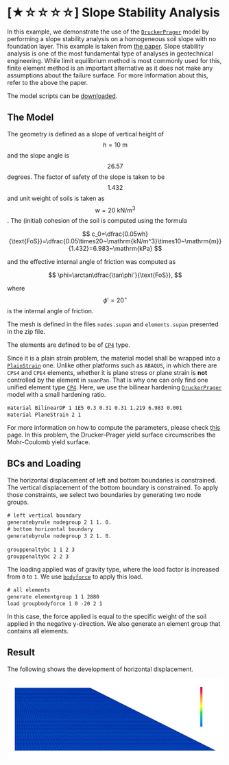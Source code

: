# [★☆☆☆☆] Slope Stability Analysis

In this example, we demonstrate the use of the [`DruckerPrager`](../../Library/Material/Material3D/DruckerPrager/NonlinearDruckerPrager.md) model by performing a slope stability analysis on a homogeneous soil slope with no foundation layer.
This example is taken from [the paper](https://www.icevirtuallibrary.com/doi/abs/10.1680/geot.1999.49.3.387).
Slope stability analysis is one of the most fundamental type of analyses in geotechnical engineering.
While limit equilibrium method is most commonly used for this, finite element method is an important alternative as it does not make any assumptions about the failure surface.
For more information about this, refer to the above the paper.

The model scripts can be [downloaded](slope-analysis.zip).

## The Model

The geometry is defined as a slope of vertical height of $$h=10~\mathrm{m}$$ and the slope angle is $$26.57$$ degrees.
The factor of safety of the slope is taken to be $$1.432$$ and unit weight of soils is taken as $$w=20~\mathrm{kN/m^3}$$.
The (initial) cohesion of the soil is computed using the formula

$$
c_0=\dfrac{0.05wh}{\text{FoS}}=\dfrac{0.05\times20~\mathrm{kN/m^3}\times10~\mathrm{m}}{1.432}=6.983~\mathrm{kPa}
$$

and the effective internal angle of friction was computed as

$$
\phi=\arctan\dfrac{\tan\phi'}{\text{FoS}},
$$

where $$\phi'=20^\circ$$ is the internal angle of friction.  

The mesh is defined in the files `nodes.supan` and `elements.supan` presented in the zip file.

The elements are defined to be of [`CP4`](../../Library/Element/Membrane/Plane/CP4.md) type.

Since it is a plain strain problem, the material model shall be wrapped into a [`PlainStrain`](../../Library//Material/Wrapper/PlaneStrain.md) one.
Unlike other platforms such as `ABAQUS`, in which there are `CPS4` and `CPE4` elements, whether it is plane stress or plane strain is **not** controlled by the element in `suanPan`.
That is why one can only find one unified element type [`CP4`](../../Library/Element/Membrane/Plane/CP4.md).
Here, we use the bilinear hardening [`DruckerPrager`](../../Library/Material/Material3D/DruckerPrager/BilinearDP.md) model with a small hardening ratio.

```text
material BilinearDP 1 1E5 0.3 0.31 0.31 1.219 6.983 0.001
material PlaneStrain 2 1
```

For more information on how to compute the parameters, please check [this](../../Library/Material/Material3D/DruckerPrager/NonlinearDruckerPrager.md) page.
In this problem, the Drucker-Prager yield surface circumscribes the Mohr-Coulomb yield surface. 

## BCs and Loading

The horizontal displacement of left and bottom boundaries is constrained.
The vertical displacement of the bottom boundary is constrained.
To apply those constraints, we select two boundaries by generating two node groups.

```text
# left vertical boundary
generatebyrule nodegroup 2 1 1. 0.
# bottom horizontal boundary
generatebyrule nodegroup 3 2 1. 0.

grouppenaltybc 1 1 2 3
grouppenaltybc 2 2 3
```

The loading applied was of gravity type, where the load factor is increased from `0` to `1`.
We use [`bodyforce`](../../Collection/Define/load.md#body-force) to apply this load.

```text
# all elements
generate elementgroup 1 1 2880
load groupbodyforce 1 0 -20 2 1
```

In this case, the force applied is equal to the specific weight of the soil applied in the negative y-direction.
We also generate an element group that contains all elements.

## Result

The following shows the development of horizontal displacement.

![horizontal displacement](slope-analysis.gif)
